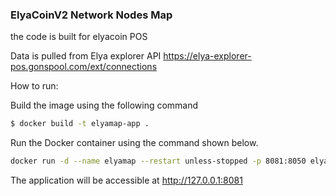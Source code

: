 ### ElyaCoinV2 Network Nodes Map

the code is built for elyacoin POS

Data is pulled from Elya explorer API
https://elya-explorer-pos.gonspool.com/ext/connections

How to run:

Build the image using the following command

```bash
$ docker build -t elyamap-app .
```

Run the Docker container using the command shown below.

```bash
docker run -d --name elyamap --restart unless-stopped -p 8081:8050 elyamap-app
```

The application will be accessible at http://127.0.0.1:8081
